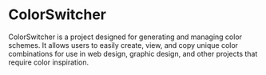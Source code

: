 # ColorSwitcher
ColorSwitcher is a project designed for generating and managing color schemes. It allows users to easily create, view, and copy unique color combinations for use in web design, graphic design, and other projects that require color inspiration. 
